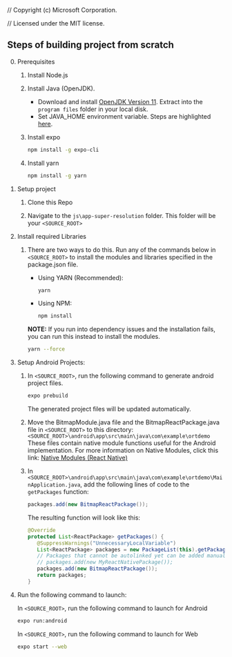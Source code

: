 // Copyright (c) Microsoft Corporation.

// Licensed under the MIT license.

## Steps of building project from scratch

0. Prerequisites

   1. Install Node.js

   2. Install Java (OpenJDK).

      - Download and install [OpenJDK Version 11](https://adoptopenjdk.net/). Extract into the `program files` folder in your local disk.
      - Set JAVA_HOME environment variable. Steps are highlighted [here](https://java2blog.com/how-to-set-java-path-windows-10/#How_to_set_JAVA_HOME_in_Windows_10).

   3. Install expo

      ```sh
      npm install -g expo-cli
      ```

   4. Install yarn
      ```sh
      npm install -g yarn
      ```

1. Setup project

   1. Clone this Repo

   2. Navigate to the `js\app-super-resolution` folder. This folder will be your `<SOURCE_ROOT>`

2. Install required Libraries

   1. There are two ways to do this. Run any of the commands below in `<SOURCE_ROOT>` to install the modules and libraries specified in the package.json file.

      - Using YARN (Recommended):

        ```sh
        yarn
        ```

      - Using NPM:

        ```sh
        npm install
        ```

      **NOTE:**
      If you run into dependency issues and the installation fails, you can run this instead to install the modules.

      ```sh
      yarn --force
      ```

3. Setup Android Projects:

   1. In `<SOURCE_ROOT>`, run the following command to generate android project files.

      ```sh
      expo prebuild
      ```

      The generated project files will be updated automatically.

   2. Move the BitmapModule.java file and the BitmapReactPackage.java file in `<SOURCE_ROOT>` to this directory:
      `<SOURCE_ROOT>\android\app\src\main\java\com\example\ortdemo`
      These files contain native module functions useful for the Android implementation.
      For more information on Native Modules, click this link: [Native Modules (React Native)](https://reactnative.dev/docs/next/native-modules-intro)

   3. In `<SOURCE_ROOT>\android\app\src\main\java\com\example\ortdemo\MainApplication.java`, add the following lines of code to the `getPackages` function:

      ```java
      packages.add(new BitmapReactPackage());
      ```

      The resulting function will look like this:

      ```java
      @Override
      protected List<ReactPackage> getPackages() {
         @SuppressWarnings("UnnecessaryLocalVariable")
         List<ReactPackage> packages = new PackageList(this).getPackages();
         // Packages that cannot be autolinked yet can be added manually here, for example:
         // packages.add(new MyReactNativePackage());
         packages.add(new BitmapReactPackage());
         return packages;
      }
      ```

4. Run the following command to launch:

   In `<SOURCE_ROOT>`, run the following command to launch for Android

   ```sh
   expo run:android
   ```

   In `<SOURCE_ROOT>`, run the following command to launch for Web

   ```sh
   expo start --web
   ```
